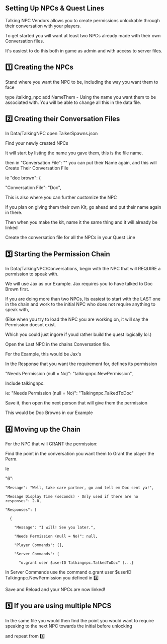 Setting Up NPCs &  Quest Lines
---

Talking NPC Vendors allows you to create permissions unlockable through their conversation with your players.

To get started you will want at least two NPCs already made with their own Conversation files.

It's easiest to do this both in game as admin and with access to server files.

1️⃣ Creating the NPCs
---
Stand where you want the NPC to be, including the way you want them to face

type /talking_npc add NameThem - Using the name you want them to be associated with. You will be able to change all this in the data file.


2️⃣  Creating their Conversation Files
---

In Data/TalkingNPC open TalkerSpawns.json

Find your newly created NPCs

It will start by listing the name you gave them, this is the file name.

then in "Conversation File": "" you can put their Name again, and this will Create Their Conversation File

ie "doc brown": {

  "Conversation File": "Doc",

This is also where you can further customize the NPC

If you plan on giving them their own Kit, go ahead and put their name again in there.

Then when you make the kit, name it the same thing and it will already be linked

Create the conversation file for all the NPCs in your Quest Line


3️⃣ Starting the Permission Chain
---

In Data/TalkingNPC/Conversations, begin with the NPC that will REQUIRE a permission to speak with.

We will use Jax as our Example. Jax requires you to have talked to Doc Brown first.

 If you are doing more than two NPCs, Its easiest to start with the LAST one in the chain and work to the initial NPC who does not require anything to speak with,

(Else when you try to load the NPC you are working on, it will say the Permission doesnt exist.

Which you could just ingore if youd rather build the quest logically lol.) 

Open the Last NPC in the chains Conversation file.

For the Example, this would be Jax's


 
In the Response that you want the requirement for, defines its permission

"Needs Permission (null = No)": "talkingnpc.NewPermission", 

Include talkingnpc. 

ie: "Needs Permission (null = No)": "Talkingnpc.TalkedToDoc"

Save it, then open the next person that will give them the permission

This would be Doc Browns in our Example


4️⃣ Moving up the Chain
---

For the NPC that will GRANT the permission:

Find the point in the conversation you want them to Grant the player the Perm.

Ie

 "6": 

    "Message": "Well, take care partner, go and tell em Doc sent ya!",

    "Message Display Time (seconds) - Only used if there are no responses": 2.0,

    "Responses": [

      {

        "Message": "I will! See you later.",

        "Needs Permission (null = No)": null,

        "Player Commands": [],

        "Server Commands": [

          "o.grant user $userID Talkingnpc.TalkedToDoc" ]...}

In Server Commands use the command o.grant user $userID Talkingnpc.NewPermission you defined in 3️⃣

Save and Reload and your NPCs are now linked!


5️⃣ If you are using multiple NPCS
---

In the same file you would then find the point you would want to require speaking to the next NPC towards the initial before unlocking

and repeat from 3️⃣

